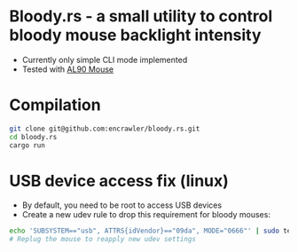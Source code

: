 # Bloody.rs - a small utility to control bloody mouse backlight intensity

* Currently only simple CLI mode implemented
* Tested with [AL90 Mouse](http://www.bloody.com/en/product.php?pid=10&id=100)

# Compilation

```bash
git clone git@github.com:encrawler/bloody.rs.git
cd bloody.rs
cargo run
```

# USB device access fix (linux)

* By default, you need to be root to access USB devices
* Create a new udev rule to drop this requirement for bloody mouses:

```bash
echo 'SUBSYSTEM=="usb", ATTRS{idVendor}=="09da", MODE="0666"' | sudo tee /etc/udev/rules.d/a4.rules
# Replug the mouse to reapply new udev settings
```
